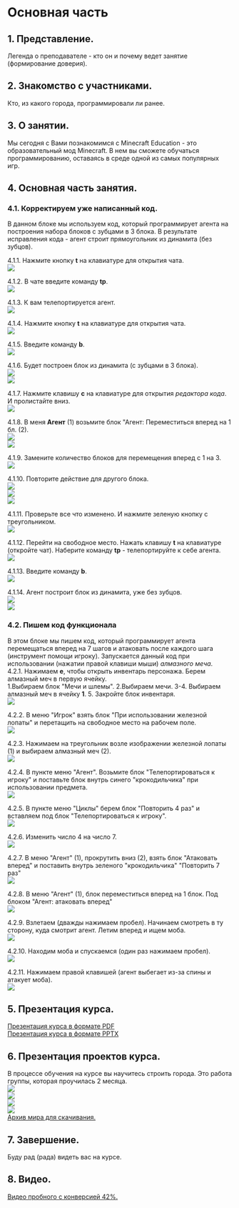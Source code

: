 # Основная часть
## 1. Представление.
Легенда о преподавателе - кто он и почему ведет занятие (формирование доверия).

## 2. Знакомство с участниками.
Кто, из какого города, программировали ли ранее.

## 3. О занятии.
Мы сегодня с Вами познакомимся с Minecraft Education - это образовательный мод Minecraft. В нем вы сможете обучаться программированию, оставаясь в среде одной из самых популярных игр.
## 4. Основная часть занятия.
### 4.1. Корректируем уже написанный код.
В данном блоке мы используем код, который программирует агента на построения набора блоков с зубцами в 3 блока. В результате исправления кода - агент строит прямоугольник из динамита (без зубцов).  

4.1.1. Нажмите кнопку **t** на клавиатуре для открытия чата.  
<img src = "img/Minecraft Education Edition.jpg">  

4.1.2. В чате введите команду **tp**.  
<img src = "img/Minecraft Education Edition1.jpg">  

4.1.3. К вам телепортируется агент.  
<img src = "img/Minecraft Education Edition2.jpg">  

4.1.4. Нажмите кнопку **t** на клавиатуре для открытия чата.    
<img src = "img/Minecraft Education Edition3.jpg">  

4.1.5. Введите команду **b**.  
<img src = "img/Minecraft Education Edition4.jpg">  

4.1.6. Будет построен блок из динамита (с зубцами в 3 блока).  
<img src = "img/Minecraft Education Edition5.jpg">  
<img src = "img/Minecraft Education Edition7.jpg">  

4.1.7. Нажмите клавишу **c** на клавиатуре для открытия *редактора кода*. И пролистайте вниз.  
<img src = "img/Minecraft Education Edition8.jpg">  

4.1.8. В меня **Агент** (1) возьмите блок "Агент: Переместиться вперед на 1 бл. (2).  
<img src = "img/Minecraft Education Edition9.jpg">  
<img src = "img/Minecraft Education Edition10.jpg">  

4.1.9. Замените количество блоков для перемещения вперед с 1 на 3.  
<img src = "img/Minecraft Education Edition11.jpg">  

4.1.10. Повторите действие для другого блока.  
<img src = "img/Minecraft Education Edition12.jpg">  
<img src = "img/Minecraft Education Edition13.jpg">  
<img src = "img/Minecraft Education Edition14.jpg">  

4.1.11. Проверьте все что изменено. И нажмите зеленую кнопку с треугольником.  
<img src = "img/Minecraft Education Edition16.jpg">  

4.1.12. Перейти на свободное место. Нажать клавишу **t** на клавиатуре (откройте чат). Наберите команду  **tp** - телепортируйте к себе агента.  
<img src = "img/Minecraft Education Edition17.jpg">  

4.1.13. Введите команду **b**.  
<img src = "img/Minecraft Education Edition4.jpg">   

4.1.14. Агент построит блок из динамита, уже без зубцов.  
<img src = "img/Minecraft Education Edition20.jpg">  
<img src = "img/Minecraft Education Edition21.jpg">  

### 4.2. Пишем код функционала  
В этом блоке мы пишем код, который программирует агента перемещаться вперед на 7 шагов и атаковать после каждого шага (инструмент помощи игроку). Запускается данный код при использовании (нажатии правой клавиши мыши) *алмазного меча*.  
4.2.1. Нажимаем **e**, чтобы открыть инвентарь персонажа. Берем алмазный меч в первую ячейку.  
   1.Выбираем блок "Мечи и шлемы". 2.Выбираем мечи. 3-4. Выбираем алмазный меч в ячейку **1**. 5. Закройте блок инвентаря.  
<img src = "img/Minecraft Education Edition25.jpg">  

4.2.2. В меню "Игрок" взять блок "При использовании железной лопаты" и перетащить на свободное место на рабочем поле.  
<img src = "img/Minecraft Education Edition26.jpg">  

4.2.3. Нажимаем на треугольник возле изображении железной лопаты (1) и выбираем алмазный меч (2).  
<img src = "img/Minecraft Education Edition27.jpg">  

4.2.4. В пункте меню "Агент". Возьмите блок "Телепортироваться к игроку" и поставьте блок внутрь синего "крокодильчика" при использовании предмета.  
<img src = "img/Minecraft Education Edition28.jpg">  

4.2.5. В пункте меню "Циклы" берем блок "Повторить 4 раз" и вставляем под блок "Телепортироваться к игроку".  
<img src = "img/Minecraft Education Edition29.jpg">  

4.2.6. Изменить число 4 на число 7.  
<img src = "img/Minecraft Education Edition30.jpg">    

4.2.7. В меню "Агент" (1), прокрутить вниз (2), взять блок "Атаковать вперед" и поставить внутрь зеленого "крокодильчика" "Повторить 7 раз"   
<img src = "img/Minecraft Education Edition36.jpg">  

4.2.8. В меню "Агент" (1), блок переместиться вперед на 1 блок. Под блоком "Агент: атаковать вперед"  
<img src = "img/Minecraft Education Edition37.jpg">  

4.2.9. Взлетаем (дважды нажимаем пробел). Начинаем смотреть в ту сторону, куда смотрит агент. Летим вперед и ищем моба.  
<img src = "img/Minecraft Education Edition34.jpg">  

4.2.10. Находим моба и спускаемся (один раз нажимаем пробел).  
<img src = "img/Minecraft Education Edition35.jpg">  

4.2.11. Нажимаем правой клавишей (агент выбегает из-за спины и атакует моба).  
<img src = "img/Elem.gif">  

## 5. Презентация курса.
<a href = "https://github.com/mikh-maksi/goiteens-courses/raw/main/02minecraft/00probe/ru/main/files/go-iteens-minecraft.pdf">Презентация курса в формате PDF</a>  
<a href = "
https://github.com/mikh-maksi/goiteens-courses/raw/main/02minecraft/00probe/ru/main/files/go-iteens-minecraft.pptx
">Презентация курса в формате PPTX</a>

## 6. Презентация проектов курса.
В процессе обучения на курсе вы научитесь строить города. Это работа группы, которая проучилась 2 месяца.  
<img src = "img/world1.jpg">  
<img src = "img/world2.jpg">  
<img src = "img/world3.jpg">  
<img src = "img/world4.jpg">  
<a href = "https://github.com/mikh-maksi/goiteens-courses/raw/main/02minecraft/00probe/ru/main/files/demo_world.mcworld">Архив мира для скачивания.</a>

## 7. Завершение.
Буду рад (рада) видеть вас на курсе.
## 8. Видео.
<a href = "https://drive.google.com/file/d/1rhhOXyx4UbBJU7e9-i4u_H6R3gYvn_3d/view?usp=sharing">Видео пробного с конверсией 42%.</a>
